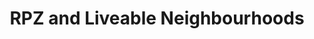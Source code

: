 ---
title: "RPZ and Liveable Neighbourhoods"
description: "Broomhill and Thornwood will be getting an RPZ in 2025 subject to consultation in 2024. Find more about it here."
---